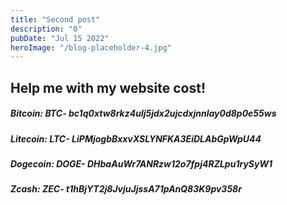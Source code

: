 ```yaml
---
title: "Second post"
description: "0"
pubDate: "Jul 15 2022"
heroImage: "/blog-placeholder-4.jpg"
---
```


<h2>Help me with my website cost!</h2>

<h5>Bitcoin: BTC- bc1q0xtw8rkz4ulj5jdx2ujcdxjnnlay0d8p0e55ws<h5>
<h5>Litecoin: LTC- LiPMjogbBxxvXSLYNFKA3EiDLAbGpWpU44<h5>
<h5>Dogecoin: DOGE- DHbaAuWr7ANRzw12o7fpj4RZLpu1rySyW1<h5>
<h5>Zcash: ZEC- t1hBjYT2j8JvjuJjssA71pAnQ83K9pv358r<h5>

